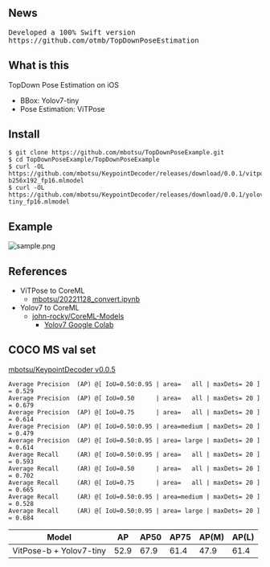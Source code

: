 ## News
<pre class="notranslate">
Developed a 100% Swift version
https://github.com/otmb/TopDownPoseEstimation
</pre>

## What is this
TopDown Pose Estimation on iOS

- BBox: Yolov7-tiny
- Pose Estimation: ViTPose


## Install

```
$ git clone https://github.com/mbotsu/TopDownPoseExample.git
$ cd TopDownPoseExample/TopDownPoseExample
$ curl -OL https://github.com/mbotsu/KeypointDecoder/releases/download/0.0.1/vitpose-b256x192_fp16.mlmodel
$ curl -OL https://github.com/mbotsu/KeypointDecoder/releases/download/0.0.1/yolov7-tiny_fp16.mlmodel
```

## Example

![sample.png](sample.png)

## References

- ViTPose to CoreML
    - [mbotsu/20221128_convert.ipynb](https://gist.github.com/mbotsu/3de024c36582f21306e23473e9975841)
- Yolov7 to CoreML
    - [john-rocky/CoreML-Models](https://github.com/john-rocky/CoreML-Models#yolov7) 
        - [Yolov7 Google Colab](https://colab.research.google.com/drive/1QiTlFsN948Xt2e4WgqUB8DnGgwWwtVZS?usp=sharing)

## COCO MS val set

[mbotsu/KeypointDecoder v0.0.5](https://github.com/mbotsu/KeypointDecoder/releases)  

```
Average Precision  (AP) @[ IoU=0.50:0.95 | area=   all | maxDets= 20 ] = 0.529
Average Precision  (AP) @[ IoU=0.50      | area=   all | maxDets= 20 ] = 0.679
Average Precision  (AP) @[ IoU=0.75      | area=   all | maxDets= 20 ] = 0.614
Average Precision  (AP) @[ IoU=0.50:0.95 | area=medium | maxDets= 20 ] = 0.479
Average Precision  (AP) @[ IoU=0.50:0.95 | area= large | maxDets= 20 ] = 0.614
Average Recall     (AR) @[ IoU=0.50:0.95 | area=   all | maxDets= 20 ] = 0.593
Average Recall     (AR) @[ IoU=0.50      | area=   all | maxDets= 20 ] = 0.702
Average Recall     (AR) @[ IoU=0.75      | area=   all | maxDets= 20 ] = 0.665
Average Recall     (AR) @[ IoU=0.50:0.95 | area=medium | maxDets= 20 ] = 0.528
Average Recall     (AR) @[ IoU=0.50:0.95 | area= large | maxDets= 20 ] = 0.684
```

|Model |AP| AP50 | AP75 | AP(M) | AP(L)|
|--|--|--|--|--|--|
| VitPose-b + Yolov7-tiny |  52.9 | 67.9 | 61.4 | 47.9 | 61.4| 
